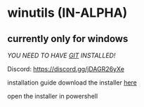 # winutils (IN-ALPHA)

## currently only for windows

*YOU NEED TO HAVE [GIT](https://git-scm.com/) INSTALLED!*

Discord: https://discord.gg/jDAGR26yXe

installation guide
download the installer [here](https://raw.githubusercontent.com/BLUEAMETHYST-Studios/winutils/main/installer.ps1)

open the installer in powershell
